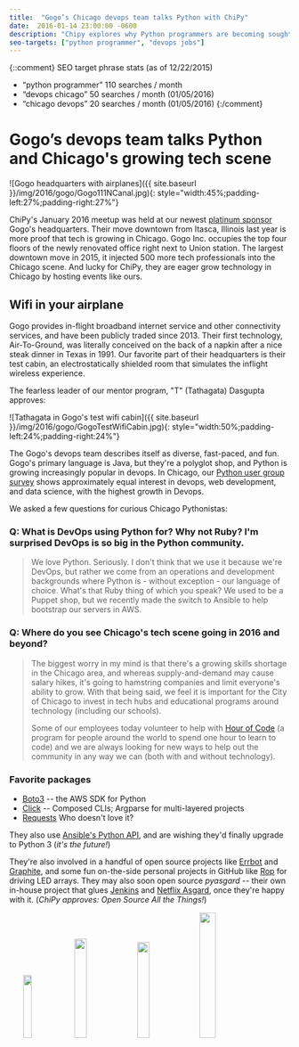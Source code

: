 ```yaml
---
title:  "Gogo’s Chicago devops team talks Python with ChiPy"
date:  2016-01-14 23:00:00 -0600
description: "Chipy explores why Python programmers are becoming sought after for roles in devops in Chicago with Gogo’s Chicago devops team."
seo-targets: ["python programmer", "devops jobs"]
---
```


{::comment}
SEO target phrase stats (as of 12/22/2015)
* “python programmer” 110 searches / month
* “devops chicago” 50 searches / month (01/05/2016)
* “chicago devops” 20 searches / month (01/05/2016)
{:/comment}


# Gogo’s devops team talks Python and Chicago's growing tech scene

![Gogo headquarters with airplanes]({{ site.baseurl }}/img/2016/gogo/Gogo111NCanal.jpg){: style="width:45%;padding-left:27%;padding-right:27%"}

ChiPy's January 2016 meetup was held at our newest [platinum
sponsor]() Gogo's headquarters. Their move downtown from Itasca, Illinois last
year is more proof that tech is growing in Chicago.
Gogo Inc. occupies the
top four floors of the newly renovated office right next to Union station.
The largest downtown move in 2015, it injected 500 more tech professionals
into the Chicago scene. And lucky for ChiPy, they are eager grow technology
in Chicago by hosting events like ours.


## Wifi in your airplane

Gogo provides in-flight broadband internet service and other
connectivity services, and have been publicly traded since 2013.
Their first technology, Air-To-Ground, was literally conceived on the
back of a napkin after a nice steak dinner in Texas in 1991.
Our favorite part of their headquarters is their test cabin, an
electrostatically shielded room that simulates the inflight wireless
experience.

The fearless leader of our mentor program, "T" (Tathagata) Dasgupta
approves:

![Tathagata in Gogo's test wifi cabin]({{ site.baseurl }}/img/2016/gogo/GogoTestWifiCabin.jpg){: style="width:50%;padding-left:24%;padding-right:24%"}


The Gogo's devops team describes itself as diverse, fast-paced, and fun.
Gogo's primary language is Java, but they're a polyglot shop, and
Python is growing increasingly popular in devops. In Chicago,
our [Python user group survey][survey-Q42015]
shows approximately equal interest in devops, web development,
and data science, with the highest growth in Devops.

We asked a few questions for curious Chicago Pythonistas:


### Q: What is DevOps using Python for? Why not Ruby? I'm surprised DevOps is so big in the Python community.

> We love Python. Seriously. I don't think that we use it because we're DevOps, but rather we come from an operations and development backgrounds where Python is - without exception - our language of choice. What's that Ruby thing of which you speak? We used to be a Puppet shop, but we recently made the switch to Ansible to help bootstrap our servers in AWS.


### Q: Where do you see Chicago's tech scene going in 2016 and beyond?

> The biggest worry in my mind is that there's a growing skills shortage in the Chicago area, and whereas supply-and-demand may cause salary hikes, it's going to hamstring companies and limit everyone's ability to grow. With that being said, we feel it is important for the City of Chicago to invest in tech hubs and educational programs around technology (including our schools).
> 
> Some of our employees today volunteer to help with [Hour of Code](http://www.code.org) (a program for people around the world to spend one hour to learn to code) and we are always looking for new ways to help out the community in any way we can (both with and without technology).


### Favorite packages

* [Boto3](https://boto3.readthedocs.org/en/latest/) -- the AWS SDK for Python
* [Click](http://click.pocoo.org/5/) -- Composed CLIs; Argparse for multi-layered projects
* [Requests](http://docs.python-requests.org/en/latest/) Who doesn't love it?

They also use [Ansible's Python API](http://docs.ansible.com/ansible/developing_api.html), and are wishing they'd finally upgrade to Python 3 (*it's the future!*)

They're also involved in a handful of open source projects like [Errbot](http://errbot.io/) and [Graphite](https://github.com/graphite-project/), and some fun on-the-side personal projects in GitHub like [Rop](https://github.com/ak15199/rop) for driving LED arrays. They may also soon open source *pyasgard* -- their own in-house project that glues [Jenkins](https://jenkins-ci.org/) and [Netflix Asgard](https://github.com/Netflix/asgard/wiki/Quick-Start-Guide), once they're happy with it.
(*ChiPy approves: Open Source All the Things!*)


<div>
<img
  src="{{ site.baseurl }}/img/2016/gogo/GogoEntryWay.jpg"
  style="width:16.96%;margin:1px;margin-left:5%"
  name="Gogo entryway"
/>
<img
  src="{{ site.baseurl }}/img/2016/gogo/GogoOpenSpace.jpg"
  style="width:21.32%;margin:1px"
  name="Gogo open space area"
/>
<img
  src="{{ site.baseurl }}/img/2016/gogo/GogoFoosball.jpg"
  style="width:20.96%;margin:1px;"
  name="Gogo foosball table"
/>
<img
  src="{{ site.baseurl }}/img/2016/gogo/GogoBreakRoom.jpg"
  style="width:24%;margin:1px;margin-right:5%"
  name="Gogo break room"
/>
</div>


[survey-Q42015]: http://tanyaschlusser.github.io/tmp/python-shops/2016/02/survey
[python_java]: https://dzone.com/articles/learn-python-overtakes-learn-java
